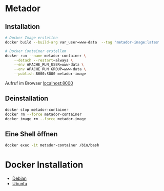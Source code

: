 # Metador

## Installation

```bash
# Docker Image erstellen
docker build --build-arg var_user=www-data  --tag "metador-image:latest" .

# Docker Container erstellen
docker run --name metador-container \
    --detach --restart=always \
    --env APACHE_RUN_USER=www-data \
    --env APACHE_RUN_GROUP=www-data \
    --publish 8000:8000 metador-image
```

Aufruf im Browser [localhost:8000](http://localhost:8000)

## Deinstallation

```bash
docker stop metador-container
docker rm --force metador-container
docker image rm --force metador-image
```

## Eine Shell öffnen

```bash
docker exec -it metador-container /bin/bash
```

# Docker Installation

- [Debian](https://docs.docker.com/engine/install/debian/)
- [Ubuntu](https://docs.docker.com/engine/install/ubuntu/)
